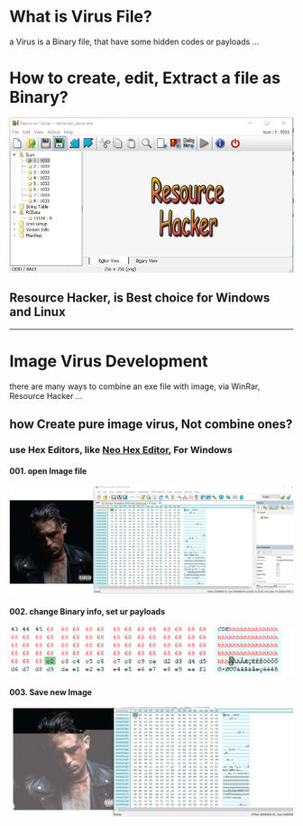 <h1>What is Virus File?</h1>
<p>a Virus is a Binary file, that have some hidden codes or payloads ...</p>
<h1>How to create, edit, Extract a file as Binary?</h1>
<p>
<a href="https://www.linkedin.com/posts/kave-eyni-08060b59_crack-hack-windows-activity-6674760533045981184-qD42">
<img src="https://github.com/dewebdes/CYBER-MILITARY-GERMANY/blob/master/Antivirus%20Evasion/Image%20Virus/resourcehack.jpeg" />
</a>
  <h2>Resource Hacker, is Best choice for Windows and Linux</h2>
</p>
<hr>
<h1>Image Virus Development</h1>
<p>
there are many ways to combine an exe file with image, via WinRar, Resource Hacker ...
</p>
<h2>how Create pure image virus, Not combine ones?</h2>
<p>
  <h3>use Hex Editors, like <a href="https://github.com/dewebdes/CYBER-MILITARY-GERMANY/blob/master/Antivirus%20Evasion/Image%20Virus/ImageHexEdit.zip" title="Download Neo Hex Editor, Windows Free & Full ver."><b>Neo Hex Editor</b></a>, For Windows</h3>
</p>
<p>
<h4>001. open Image file</h4>
<img src="https://github.com/dewebdes/CYBER-MILITARY-GERMANY/blob/master/Antivirus%20Evasion/Image%20Virus/hex001.PNG" />
</p>
<p>
<h4>002. change Binary info, set ur payloads</h4>
<img src="https://github.com/dewebdes/CYBER-MILITARY-GERMANY/blob/master/Antivirus%20Evasion/Image%20Virus/hex002.PNG" />
</p>
<p>
<h4>003. Save new Image</h4>
<img src="https://github.com/dewebdes/CYBER-MILITARY-GERMANY/blob/master/Antivirus%20Evasion/Image%20Virus/hex003.PNG" />
</p>
